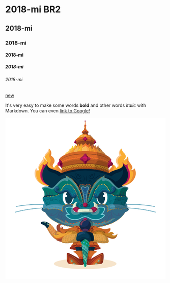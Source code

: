 # 2018-mi BR2

## 2018-mi

### 2018-mi

#### 2018-mi

##### 2018-mi

###### 2018-mi

[new ](https://github.com/wenh123/2018-mi.git)

It's very easy to make some words **bold** and other words *italic* with Markdown. You can even [link to Google!](http://google.com)

![test image](yaktocat.png)

